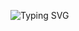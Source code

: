 ![Typing SVG](https://readme-typing-svg.demolab.com?font=Menlo&size=44&duration=1000&pause=1400&color=000000&background=FFFFFF&vCenter=true&multiline=true&width=1560&height=250&lines=Hello+%F0%9F%91%8B%2C+I'm+Mathieu!;I+am+a+Junior+Software+Engineer.;I'm+fascinated+about+large+scale+technology+transformations;that+solve+complex+problems+and+empower+people's+lives.)
